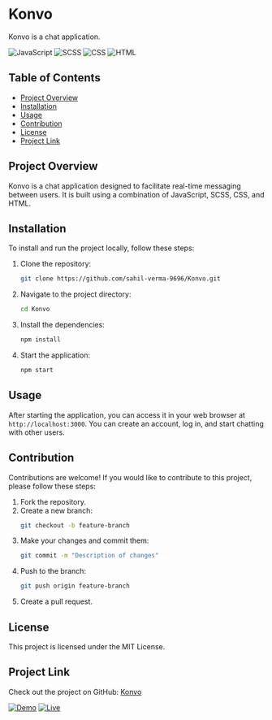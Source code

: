 # Konvo

Konvo is a chat application.

![JavaScript](https://img.shields.io/badge/JavaScript-36.2%25-yellow)
![SCSS](https://img.shields.io/badge/SCSS-26%25-pink)
![CSS](https://img.shields.io/badge/CSS-25.3%25-blue)
![HTML](https://img.shields.io/badge/HTML-12.5%25-orange)

## Table of Contents
- [Project Overview](#project-overview)
- [Installation](#installation)
- [Usage](#usage)
- [Contribution](#contribution)
- [License](#license)
- [Project Link](#project-link)

## Project Overview
Konvo is a chat application designed to facilitate real-time messaging between users. It is built using a combination of JavaScript, SCSS, CSS, and HTML.

## Installation
To install and run the project locally, follow these steps:

1. Clone the repository:
   ```sh
   git clone https://github.com/sahil-verma-9696/Konvo.git
   ```

2. Navigate to the project directory:
   ```sh
   cd Konvo
   ```

3. Install the dependencies:
   ```sh
   npm install
   ```

4. Start the application:
   ```sh
   npm start
   ```

## Usage
After starting the application, you can access it in your web browser at `http://localhost:3000`. You can create an account, log in, and start chatting with other users.

## Contribution
Contributions are welcome! If you would like to contribute to this project, please follow these steps:

1. Fork the repository.
2. Create a new branch:
   ```sh
   git checkout -b feature-branch
   ```
3. Make your changes and commit them:
   ```sh
   git commit -m "Description of changes"
   ```
4. Push to the branch:
   ```sh
   git push origin feature-branch
   ```
5. Create a pull request.

## License
This project is licensed under the MIT License.

## Project Link
Check out the project on GitHub: [Konvo](https://github.com/sahil-verma-9696/Konvo)

[![Demo](https://img.shields.io/badge/Demo-Link-brightgreen)](https://github.com/sahil-verma-9696/Konvo)
[![Live](https://img.shields.io/badge/Render-Live-blue)](https://konvo-8458.onrender.com)


